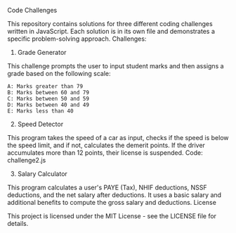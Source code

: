 Code Challenges

This repository contains solutions for three different coding challenges written in JavaScript. Each solution is in its own file and demonstrates a specific problem-solving approach.
Challenges:
1. Grade Generator

This challenge prompts the user to input student marks and then assigns a grade based on the following scale:

    A: Marks greater than 79
    B: Marks between 60 and 79
    C: Marks between 50 and 59
    D: Marks between 40 and 49
    E: Marks less than 40

2. Speed Detector

This program takes the speed of a car as input, checks if the speed is below the speed limit, and if not, calculates the demerit points. If the driver accumulates more than 12 points, their license is suspended.
Code: challenge2.js



3. Salary Calculator

This program calculates a user's PAYE (Tax), NHIF deductions, NSSF deductions, and the net salary after deductions. It uses a basic salary and additional benefits to compute the gross salary and deductions.                                                                                   License

This project is licensed under the MIT License - see the LICENSE file for details.                                                                                  